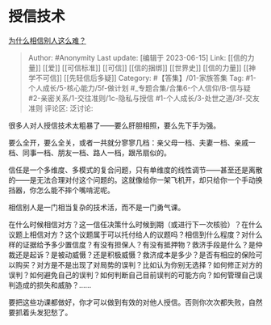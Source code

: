 # 授信技术
[为什么相信别人这么难？](https://www.zhihu.com/question/408290558/answer/1354742955)

> Author: #Anonymity
> Last update: [编辑于 2023-06-15]
> Link: [[信的力量]] [[爱]] [[可信标准]] [[可信]] [[信的捆绑]] [[世界史]] [[信的力量]] [[神学不可信]] [[先轻信后多疑]]
> Category: #【答集】/01-家族答集
> Tag: #1-个人成长/5-核心能力/5f-做计划 #_专题合集/合集6-个人信仰/B-信与疑 #2-亲密关系/1-交往准则/1c-隐私与授信 #1-个人成长/3-处世之道/3f-交友准则
> 评论区:
> 泛讨论:

很多人对人授信技术太粗暴了——要么肝胆相照，要么先下手为强。

要么全开，要么全关，或者一共就分寥寥几档：亲父母一档、夫妻一档、亲戚一档、同事一档、朋友一档、路人一档，跟吊扇似的。

信任是一个多维度、多模式的复合问题，只有单维度的线性调节——甚至还是离散的——是无法合理对付这个问题的。这就像给你一架飞机开，却只给你一个手动换挡器，你怎么能不摔个嘴啃泥呢。

相信别人是一门相当复杂的技术活，而不是一门勇气课。

在什么时候相信对方？这一信任决策什么时候到期（或进行下一次核验）？在什么议题上相信对方？这个议题属于可以托付给人的议题吗？相信到什么程度？对什么样的证据给予多少置信度？有没有担保人？有没有抵押物？救济手段是什么？是仲裁还是起诉？是被动威慑？还是积极威慑？救济成本是多少？是否有相应的保险可以购买？对方是不是出现了对局势的误判？比如认为你别无选择？如何修正对方的误判？如何避免自己的误判？如何判断自己目前误判的可能方向？如何管理自己误判造成的损失和威胁？……

要把这些功课都做好，你才可以做到有效的对他人授信。否则你次次都失败，自然要抓着头发犯愁了。
